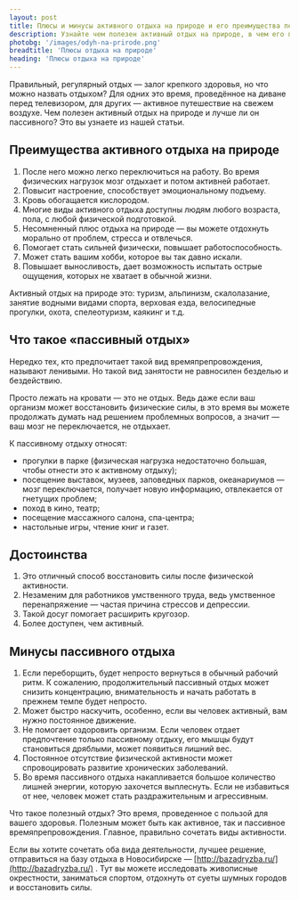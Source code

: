 ```yaml
---
layout: post 
title: Плюсы и минусы активного отдыха на природе и его преимущества перед пассивным | GR
description: Узнайте чем полезен активный отдых на природе, в чем его преимущества. Интересная и актуальная информация в нашей статье | GR
photobg: '/images/odyh-na-prirode.png'
breadtitle: 'Плюсы отдыха на природе'
heading: 'Плюсы отдыха на природе'
--- 
```


Правильный, регулярный отдых — залог крепкого здоровья, но что можно назвать отдыхом? Для одних это время, проведённое на диване перед телевизором, для других — активное путешествие на свежем воздухе. Чем полезен активный отдых на природе и лучше ли он пассивного? Это вы узнаете из нашей статьи.

## Преимущества активного отдыха на природе

1. После него можно легко переключиться на работу. Во время физических нагрузок мозг отдыхает и потом активней работает.
0. Повысит настроение, способствует эмоциональному подъему.
0. Кровь обогащается кислородом.
0. Многие виды активного отдыха доступны людям любого возраста, пола, с любой физической подготовкой.
0. Несомненный плюс отдыха на природе — вы можете отдохнуть морально от проблем, стресса и отвлечься.
0. Помогает стать сильней физически, повышает работоспособность.
0. Может стать вашим хобби, которое вы так давно искали.
0. Повышает выносливость, дает возможность испытать острые ощущения, которых не хватает в обычной жизни.

Активный отдых на природе это: туризм, альпинизм, скалолазание, занятие водными видами спорта, верховая езда, велосипедные прогулки, охота, спелеотуризм, каякинг и т.д.

## Что такое «пассивный отдых»

Нередко тех, кто предпочитает такой вид времяпрепровождения, называют ленивыми. Но такой вид занятости не равносилен безделью и бездействию.

Просто лежать на кровати — это не отдых. Ведь даже если ваш организм может восстановить физические силы, в это время вы можете продолжать думать над решением проблемных вопросов, а значит — ваш мозг не переключается, не отдыхает.

К пассивному отдыху относят:

* прогулки в парке (физическая нагрузка недостаточно большая, чтобы отнести это к активному отдыху);
* посещение выставок, музеев, заповедных парков, океанариумов — мозг переключается, получает новую информацию, отвлекается от гнетущих проблем;
* поход в кино, театр;
* посещение массажного салона, спа-центра;
* настольные игры, чтение книг и газет.

## Достоинства

1. Это отличный способ восстановить силы после физической активности.
0. Незаменим для работников умственного труда, ведь умственное перенапряжение — частая причина стрессов и депрессии.
0. Такой досуг помогает расширить кругозор.
0. Более доступен, чем активный.

## Минусы пассивного отдыха

1. Если переборщить, будет непросто вернуться в обычный рабочий ритм. К сожалению, продолжительный пассивный отдых может снизить концентрацию, внимательность и начать работать в прежнем темпе будет непросто.
0. Может быстро наскучить, особенно, если вы человек активный, вам нужно постоянное движение.
0. Не помогает оздоровить организм. Если человек отдает предпочтение только пассивному отдыху, его мышцы будут становиться дряблыми, может появиться лишний вес.
0. Постоянное отсутствие физической активности может спровоцировать развитие хронических заболеваний.
0. Во время пассивного отдыха накапливается большое количество лишней энергии, которую захочется выплеснуть. Если не избавиться от нее, человек может стать раздражительным и агрессивным.

Что такое полезный отдых? Это время, проведенное с пользой для вашего здоровья. Полезным может быть как активное, так и пассивное времяпрепровождения. Главное, правильно сочетать виды активности.

Если вы хотите сочетать оба вида деятельности, лучшее решение, отправиться на базу отдыха в Новосибирске — [http://bazadryzba.ru/](http://bazadryzba.ru/) . Тут вы можете исследовать живописные окрестности, заниматься спортом, отдохнуть от суеты шумных городов и восстановить силы.



